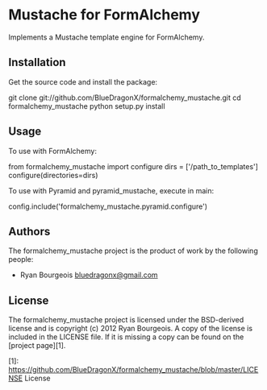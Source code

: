 
Mustache for FormAlchemy
========================

Implements a Mustache template engine for FormAlchemy.


Installation
------------

Get the source code and install the package:

  git clone git://github.com/BlueDragonX/formalchemy_mustache.git
  cd formalchemy_mustache
  python setup.py install


Usage
-----

To use with FormAlchemy:

  from formalchemy_mustache import configure
  dirs = ['/path_to_templates']
  configure(directories=dirs)

To use with Pyramid and pyramid_mustache, execute in main:

  config.include('formalchemy_mustache.pyramid.configure')


Authors
-------

The formalchemy_mustache project is the product of work by the following
people:

- Ryan Bourgeois <bluedragonx@gmail.com>


License
-------

The formalchemy_mustache project is licensed under the BSD-derived license and
is copyright (c) 2012 Ryan Bourgeois. A copy of the license is included in the
LICENSE file. If it is missing a copy can be found on the [project page][1].

[1]: https://github.com/BlueDragonX/formalchemy_mustache/blob/master/LICENSE	License

